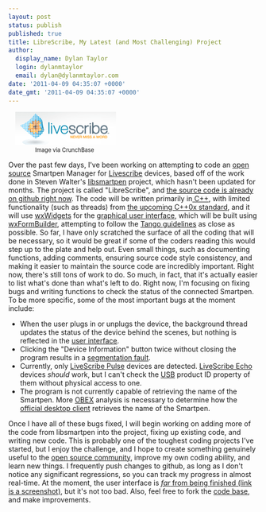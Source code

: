 ```yaml
---
layout: post
status: publish
published: true
title: LibreScribe, My Latest (and Most Challenging) Project
author:
  display_name: Dylan Taylor
  login: dylanmtaylor
  email: dylan@dylanmtaylor.com
date: '2011-04-09 04:35:07 +0000'
date_gmt: '2011-04-09 04:35:07 +0000'
---
```

<div class="zemanta-img" style="margin: 1em; display: block;">
<div class="mceTemp" style="text-align: left;">
<dl class="wp-caption alignright" style="width: 213px;">
<dt class="wp-caption-dt"><a href="http://www.crunchbase.com/company/livescribe"><img title="Image representing Livescribe  as depicted in ..." src="/images/blog/2011/04/49513v1-max-450x4501.png" alt="Image representing Livescribe  as depicted in ..." width="203" height="67" /></a></dt>
<dd class="wp-caption-dd zemanta-img-attribution" style="font-size: 0.8em;">Image via CrunchBase</dd>
</dl>
</div>
</div>
<p>Over the past few days, I've been working on attempting to code an <a class="zem_slink" title="Open source" rel="wikipedia" href="http://en.wikipedia.org/wiki/Open_source">open source</a> Smartpen Manager for <a class="zem_slink" title="Livescribe " rel="homepage" href="http://www.livescribe.com">Livescribe</a> devices, based off of the work done in Steven Walter's <a href="http://dasbrennen.isa-geek.org/~srwalter/gitweb/gitweb.cgi?p=libsmartpen.git;a=summary">libsmartpen</a> project, which hasn't been updated for months. The project is called "LibreScribe", and <a title="LibreScribe on github" href="https://github.com/dylanmtaylor/LibreScribe">the source code is already on github right now</a>. The code will be written primarily in<a href="http://en.wikipedia.org/wiki/C%2B%2B"> C++</a>, with limited functionality (such as threads) from <a href="http://www.open-std.org/jtc1/sc22/wg21/docs/papers/2010/n3092.pdf">the upcoming C++0x standard</a>, and it will use <a href="http://www.wxwidgets.org/">wxWidgets</a> for the <a class="zem_slink" title="Graphical user interface" rel="wikipedia" href="http://en.wikipedia.org/wiki/Graphical_user_interface">graphical user interface</a>, which will be built using <a href="http://wxformbuilder.org/">wxFormBuilder</a>, attempting to follow the <a href="http://tango.freedesktop.org/Tango_Desktop_Project">Tango guidelines</a> as close as possible. So far, I have only scratched the surface of all the coding that will be necessary, so it would be great if some of the coders reading this would step up to the plate and help out. Even small things, such as documenting functions, adding comments, ensuring source code style consistency, and making it easier to maintain the source code are incredibly important. Right now, there's still tons of work to do. So much, in fact, that it's actually easier to list what's done than what's left to do. Right now, I'm focusing on fixing bugs and writing functions to check the status of the connected Smartpen. To be more specific, some of the most important bugs at the moment include:</p>
<ul>
<li>When the user plugs in or unplugs the device, the background thread updates the status of the device behind the scenes, but nothing is reflected in the <a class="zem_slink" title="User interface" rel="wikipedia" href="http://en.wikipedia.org/wiki/User_interface">user interface</a>.</li>
<li>Clicking the "Device Information" button twice without closing the program results in a <a href="http://en.wikipedia.org/wiki/Segmentation_fault">segmentation fault</a>.</li>
<li>Currently, only <a href="http://www.livescribe.com/en-us/smartpen/pulse/">LiveScribe Pulse</a> devices are detected. <a href="http://www.livescribe.com/en-us/smartpen/echo/">LiveScribe Echo</a> devices <em>should</em> work, but I can't check the <a class="zem_slink" title="Universal Serial Bus" rel="wikipedia" href="http://en.wikipedia.org/wiki/Universal_Serial_Bus">USB</a> product ID property of them without physical access to one.</li>
<li>The program is not currently capable of retrieving the name of the Smartpen. More <a href="http://en.wikipedia.org/wiki/OBject_EXchange">OBEX</a> analysis is necessary to determine how the <a href="http://www.livescribe.com/en-us/starthere/">official desktop client</a> retrieves the name of the Smartpen.</li>
</ul>
<p>Once I have all of these bugs fixed, I will begin working on adding more of the code from libsmartpen into the project, fixing up existing code, and writing new code. This is probably one of the toughest coding projects I've started, but I enjoy the challenge, and I hope to create something genuinely useful to the <a class="zem_slink" title="Free software community" rel="wikipedia" href="http://en.wikipedia.org/wiki/Free_software_community">open source community</a>, improve my own coding ability, and learn new things. I frequently push changes to github, as long as I don't notice any significant regressions, so you can track my progress in almost real-time. At the moment, the user interface is <a href="http://dylanmtaylor.com/?attachment_id=1026"><em>far</em> from being finished (link is a screenshot)</a>, but it's not too bad. Also, feel free to fork the <a class="zem_slink" title="Codebase" rel="wikipedia" href="http://en.wikipedia.org/wiki/Codebase">code base</a>, and make improvements.</p>
<div class="zemanta-pixie" style="margin-top: 10px; height: 15px;"><img class="zemanta-pixie-img" style="border: medium none; float: right;" src="/images/blog/2011/06/pixy11.gif" alt="" /></div>

